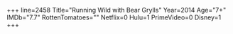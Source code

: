 +++
line=2458
Title="Running Wild with Bear Grylls"
Year=2014
Age="7+"
IMDb="7.7"
RottenTomatoes=""
Netflix=0
Hulu=1
PrimeVideo=0
Disney=1
+++

